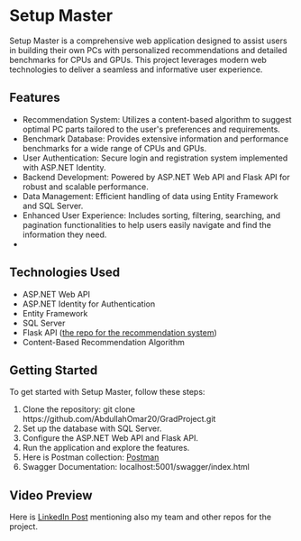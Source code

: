 <h1>Setup Master</h1>
Setup Master is a comprehensive web application designed to assist users in building their own PCs with personalized recommendations and detailed benchmarks for CPUs and GPUs. This project leverages modern web technologies to deliver a seamless and informative user experience.

<h2>Features</h2>
<ul>
<li>Recommendation System: Utilizes a content-based algorithm to suggest optimal PC parts tailored to the user's preferences and requirements.</li>
<li>Benchmark Database: Provides extensive information and performance benchmarks for a wide range of CPUs and GPUs.</li>
<li>User Authentication: Secure login and registration system implemented with ASP.NET Identity.</li>
<li>Backend Development: Powered by ASP.NET Web API and Flask API for robust and scalable performance.</li>
<li>Data Management: Efficient handling of data using Entity Framework and SQL Server.</li>
<li>Enhanced User Experience: Includes sorting, filtering, searching, and pagination functionalities to help users easily navigate and find the information they need.<li>
</ul>
<h2>Technologies Used</h2>
<ul>
<li>ASP.NET Web API</li>
<li>ASP.NET Identity for Authentication</li>
<li>Entity Framework</li>
<li>SQL Server</li>
<li>Flask API (<a href="https://github.com/AbdullahOmar20/Recommendation-System-GradProj">the repo for the recommendation system</a>)</li>
<li>Content-Based Recommendation Algorithm</li>
</ul>
<h2>Getting Started</h2>
To get started with Setup Master, follow these steps:
<ol>
<li>Clone the repository: git clone https://github.com/AbdullahOmar20/GradProject.git</li>
<li>Set up the database with SQL Server.</li>
<li>Configure the ASP.NET Web API and Flask API.</li>
<li>Run the application and explore the features.</li>
<li>Here is Postman collection: <a href="https://netero123.postman.co/workspace/Netero-Workspace~3d23873a-da0f-424d-8e79-fc98f51c17c1/api/9c8d1cb9-3ace-4caf-9df1-99936a1fcf0e?action=share&creator=29744142">Postman</a></li>
<li>Swagger Documentation: localhost:5001/swagger/index.html</li>
</ol>
<h2>Video Preview</h2>
Here is <a href="https://www.linkedin.com/posts/abdullah-omar-amer_excited-to-share-my-graduation-project-activity-7212534170370150402-e4l6?utm_source=share">LinkedIn Post</a> mentioning also my team and other repos for the project. 
